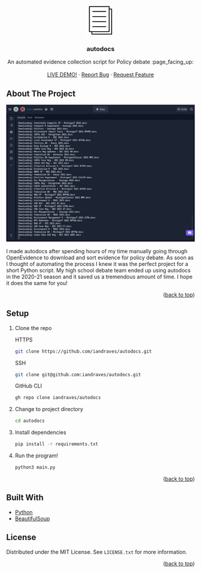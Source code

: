 <!-- PROJECT LOGO -->
<br />
<div align="center">
  <a href="https://github.com/iandraves/autodocs">
    <img src="img/papers.png" alt="Logo" width="80" height="80">
  </a>

  <h3 align="center">autodocs</h3>

  <p align="center">
    An automated evidence collection script for Policy debate :page_facing_up: 
    <br />
    <br />
    <a href="https://replit.com/@iand/autodocs">LIVE DEMO!</a>
    ·
    <a href="https://github.com/iandraves/autodocs/issues">Report Bug</a>
    ·
    <a href="https://github.com/iandraves/autodocs/issues">Request Feature</a>
  </p>
</div>

<!-- ABOUT THE PROJECT -->

## About The Project

[![Product Name Screen Shot][product-screenshot]](https://example.com)

I made autodocs after spending hours of my time manually going through OpenEvidence to download and sort evidence for policy debate. As soon as I thought of automating the process I knew it was the perfect project for a short Python script. My high school debate team ended up using autodocs in the 2020-21 season and it saved us a tremendous amount of time. I hope it does the same for you!

<p align="right">(<a href="#top">back to top</a>)</p>

<!-- SETUP -->

## Setup

1.  Clone the repo

    HTTPS

    ```sh
    git clone https://github.com/iandraves/autodocs.git
    ```

    SSH

    ```sh
    git clone git@github.com:iandraves/autodocs.git
    ```

    GitHub CLI

    ```sh
    gh repo clone iandraves/autodocs
    ```

2.  Change to project directory
    ```sh
    cd autodocs
    ```
3.  Install dependencies
    ```sh
    pip install -r requirements.txt
    ```
4.  Run the program!
    ```sh
    python3 main.py
    ```

<p align="right">(<a href="#top">back to top</a>)</p>

<!-- BUILT WITH -->

## Built With

-   [Python](https://www.python.org/)
-   [BeautifulSoup](https://pypi.org/project/beautifulsoup4/)

<!-- LICENSE -->

## License

Distributed under the MIT License. See `LICENSE.txt` for more information.

<p align="right">(<a href="#top">back to top</a>)</p>

<!-- MARKDOWN LINKS & IMAGES -->

[product-screenshot]: img/screenshot.png